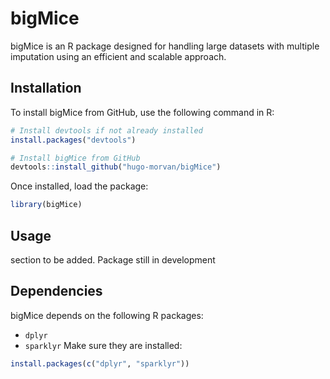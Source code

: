 # bigMice

bigMice is an R package designed for handling large datasets with multiple imputation using an efficient and scalable approach.

## Installation

To install bigMice from GitHub, use the following command in R:

```r
# Install devtools if not already installed
install.packages("devtools")

# Install bigMice from GitHub
devtools::install_github("hugo-morvan/bigMice")
```

Once installed, load the package:

```r
library(bigMice)
```

## Usage

section to be added. Package still in development

## Dependencies

bigMice depends on the following R packages:
- `dplyr`
- `sparklyr`
Make sure they are installed:

```r
install.packages(c("dplyr", "sparklyr"))
```
